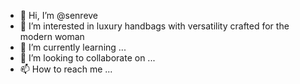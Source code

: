- 👋 Hi, I’m @senreve
- 👀 I’m interested in luxury handbags with versatility crafted for the modern woman
- 🌱 I’m currently learning ...
- 💞️ I’m looking to collaborate on ...
- 📫 How to reach me ...

<!---
senreve/senreve is a ✨ special ✨ repository because its `README.md` (this file) appears on your GitHub profile.
You can click the Preview link to take a look at your changes.
--->
